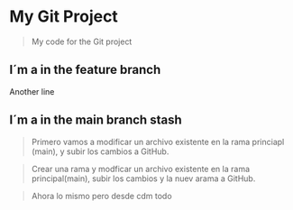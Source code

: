 # My Git Project

>My code for the Git project

## I´m a in the feature branch

Another line
## I´m a in the main branch stash

>Primero vamos a modificar un archivo existente en la rama princiapl (main), y subir los cambios a GitHub.

>Crear una rama y modficar un archivo existente en la rama principal(main), subir los cambios y la nuev arama a GitHub.

>Ahora lo mismo pero desde cdm todo

